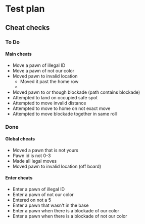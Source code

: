 # Test plan

## Cheat checks

### To Do

#### Main cheats

- Move a pawn of illegal ID
- Move a pawn of not our color
- Moved pawn to invalid location
    - Moved it past the home row
    - 
- Moved pawn to or though blockade (path contains blockade)
- Attempted to land on occupied safe spot
- Attempted to move invalid distance
- Attempted to move to home on not exact move
- Attempted to move blockade together in same roll

### Done

#### Global cheats

- Moved a pawn that is not yours
- Pawn id is not 0-3
- Made all legal moves
- Moved pawn to invalid location (off board)

#### Enter cheats

- Enter a pawn of illegal ID
- Enter a pawn of not our color
- Entered on not a 5
- Enter a pawn that wasn't in the base
- Enter a pawn when there is a blockade of our color
- Enter a pawn when there is a blockade of not our color